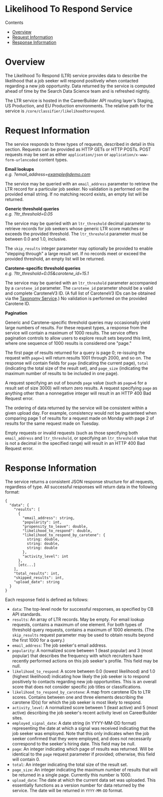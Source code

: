 Likelihood To Respond Service
=============

Contents

- [Overview](#overview)
- [Request Information](#request-information)
- [Response Information](#response-information)

# Overview

The Likelihood To Respond (LTR) service provides data to describe the likelihood that a job seeker will respond positively when contacted regarding a new job opportunity. Data returned by the service is computed ahead of time by the Search Data Science team and is refreshed nightly.

The LTR service is hosted in the CareerBuilder API routing layer's Staging, US Production, and EU Production environments. The relative path for the service is `/core/classifier/likelihoodtorespond`.

# Request Information

The service responds to three types of requests, described in detail in this section. Requests can be provided as HTTP GETs or HTTP POSTs. POST requests may be sent as either `application/json` or `application/x-www-form-urlencoded` content types.

**Email lookups**<br />
*e.g. ?email_address=example@demo.com*

The service may be queried with an `email_address` parameter to retrieve the LTR record for a particular job seeker. No validation is performed on the provided email string. If no matching record exists, an empty list will be returned.

**Generic threshold queries**<br />
*e.g. ?ltr_threshold=0.05*

The service may be queried with an `ltr_threshold` decimal parameter to retrieve records for job seekers whose generic LTR score matches or exceeds the provided threshold. The `ltr_threshold` parameter must be between 0.0 and 1.0, inclusive.

The `skip_results` integer parameter may optionally be provided to enable "stepping through" a large result set. If no records meet or exceed the provided threshold, an empty list will be returned.

**Carotene-specific threshold queries**<br />
*e.g. ?ltr_threshold=0.05&carotene_id=15.1*

The service may be queried with an `ltr_threshold` parameter accompanied by a `carotene_id` parameter. The `carotene_id` parameter should be a valid and complete CaroteneV3 ID. (A full list of CaroteneV3 IDs can be obtained via the [Taxonomy Service](/TaxonomyService.md).) No validation is performed on the provided Carotene ID.

**Pagination**<br />

Generic and Carotene-specific threshold queries may occasionally yield large numbers of results. For these request types, a response from the service will contain a maximum of 1000 results. The service offers pagination controls to allow users to explore result sets beyond this limit, where one sequence of 1000 results is considered one "page."

The first page of results returned for a query is page 0; re-issuing the request with `page=1` will return results 1001 through 2000, and so on. The response will contain fields for `page` (indicating the current page), `total` (indicating the total size of the result set), and `page_size` (indicating the maximum number of results to be included in one page).

A request specifying an out of bounds `page` value (such as `page=6` for a result set of size 3000) will return zero results. A request specifying `page` as anything other than a nonnegative integer will result in an HTTP 400 Bad Request error.

The ordering of data returned by the service will be consistent within a given upload day. For example, consistency would not be guaranteed when comparing page 1 of results for a request made on Monday with page 2 of results for the same request made on Tuesday.

Empty requests or invalid requests (such as those specifying both `email_address` and `ltr_threshold`, or specifying an `ltr_threshold` value that is not a decimal in the specified range) will result in an HTTP 400 Bad Request error.

# Response Information

The service returns a consistent JSON response structure for all requests, regardless of type. All successful responses will return data in the following format:
```
{
  "data": {
    "results": [
      {
        "email_address": string,
        "popularity": int,
        "propensity_to_leave": double,
        "likelihood_to_respond": double,
        "likelihood_to_respond_by_carotene": {
          string: double,
          string: double,
          string: double
        },
        "activity_level": int
      },
      [etc...]
    ],
    "total_results": int,
    "skipped_results": int,
    "upload_date": string
  }
}
```
Each response field is defined as follows:
* `data`: The top-level node for successful responses, as specified by CB API standards.
* `results`: An array of LTR records. May be empty. For email lookup requests, contains a maximum of one element. For both types of threshold query requests, contains a maximum of 1000 elements. (The `skip_results` request parameter may be used to obtain results beyond the first 1000 for a query.)
* `email_address`: The job seeker's email address.
* `popularity`: A normalized score between 1 (least popular) and 3 (most popular) that describes the frequency with which recruiters have recently performed actions on this job seeker's profile. This field may be null.
* `likelihood_to_respond`: A score between 0.0 (lowest likelihood) and 1.0 (highest likelihood) indicating how likely the job seeker is to respond positively to contacts regarding new job opportunities. This is an overall score that does not consider specific job titles or classifications.
* `likelihood_to_respond_by_carotene`: A map from carotene IDs to LTR scores. Contains between one and three elements describing the carotene ID(s) for which the job seeker is most likely to respond.
* `activity_level`: A normalized score between 1 (least active) and 5 (most active) describing the job seeker's recent activity level on CareerBuilder sites.
* `employed_signal_date`: A date string (in YYYY-MM-DD format) representing the date at which a signal was received indicating that the job seeker was employed. Note that this only indicates when the job seeker confirmed that they were employed, and does not necessarily correspond to the seeker's hiring date. This field may be null.
* `page`: An integer indicating which page of results was returned. Will be identical to the `page` request parameter if provided; otherwise, this field will contain 0.
* `total`: An integer indicating the total size of the result set.
* `page_size`: An integer indicating the maximum number of results that will be returned in a single page. Currently this number is 1000.
* `upload_date`: The date at which the current data set was uploaded. This essentially functions as a version number for data returned by the service. The date will be returned in `YYYY-MM-DD` format.
